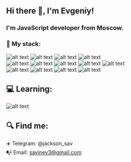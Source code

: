 ## **Hi there 👋, I'm Evgeniy!**

### I'm JavaScript developer from Moscow.

### :rocket: **My stack:**
![alt text](https://camo.githubusercontent.com/c21090ec76ab4bb2ea7130705e36bacf543439837a1f0de01f18d5fa22e6976b/68747470733a2f2f736869656c64732e696f2f62616467652f2d4a6176615f5363726970742d4637444631453f6c6f676f3d6a617661736372697074267374796c653d666f722d7468652d6261646765266c6f676f436f6c6f723d323232 "Logo JS") ![alt text](https://camo.githubusercontent.com/e8ce24ea70aee0aeca03842b90304dac5c0ee258d09413696a1b2e1ea68689b2/68747470733a2f2f736869656c64732e696f2f62616467652f2d52656163742d6639666266613f6c6f676f3d7265616374267374796c653d666f722d7468652d6261646765 "Logo React") ![alt text](https://camo.githubusercontent.com/77f93f1444529194bd098c279bbce1d75b19a23be3a117f238696222f48ccf00/68747470733a2f2f736869656c64732e696f2f62616467652f2d52656475782d3731304237373f6c6f676f3d7265647578267374796c653d666f722d7468652d6261646765 "Logo Redux") ![alt text](https://camo.githubusercontent.com/26af9a1dce4d62b69b8e41a0aab94d591e48b40f8c1ca808ad20a78b67492aa2/68747470733a2f2f736869656c64732e696f2f62616467652f2d4e6f64652d3333333f6c6f676f3d6e6f64652e6a73267374796c653d666f722d7468652d6261646765 "Logo Node.js")   
![alt text](https://camo.githubusercontent.com/1d7631b69911551529998c4ff1ab62c4b609a7df5e81f48236f51d7ca839c3fe/68747470733a2f2f736869656c64732e696f2f62616467652f2d4769744875622d3333333f6c6f676f3d476974487562267374796c653d666f722d7468652d6261646765 "Logo GitHub") ![alt text](https://camo.githubusercontent.com/6b4bb88a455b826af507d347ac197ddf2b15f557e76791a2d0e1b00450e0476b/68747470733a2f2f736869656c64732e696f2f62616467652f2d4769742d6630656665373f6c6f676f3d676974267374796c653d666f722d7468652d6261646765 "Git") ![alt text](https://camo.githubusercontent.com/7e4bf3a6d698975211e2fb6814dbd0177f0fe78409e6111dbd4c6d24c1a9efbc/68747470733a2f2f736869656c64732e696f2f62616467652f2d435353332d3135373242363f6c6f676f3d63737333267374796c653d666f722d7468652d6261646765266c6f676f436f6c6f723d666666 "Logo CSS") ![alt text](https://camo.githubusercontent.com/42176a4268ae067a82f447803f75ab67002900b564e13a8bda1154c83101c6d9/68747470733a2f2f736869656c64732e696f2f62616467652f2d48544d4c352d4533344632363f6c6f676f3d68746d6c35267374796c653d666f722d7468652d6261646765266c6f676f436f6c6f723d666666 "Logo HTML")
![alt text](https://camo.githubusercontent.com/dcead5e47ae46cb97b1ee964e4a5d0871615e088daa628848645e841bf0ef5cd/68747470733a2f2f696d672e736869656c64732e696f2f62616467652f2d4865726f6b752d3433313439303f6c6f676f3d6865726f6b75267374796c653d666f722d7468652d6261646765 "Logo Heroku")   
![alt text](https://camo.githubusercontent.com/506796809edd8508f97baf63c92e96a8c7693938cc68359b9f6679bd94710374/68747470733a2f2f696d672e736869656c64732e696f2f62616467652f2d426f6f7473747261702d6639666266613f6c6f676f3d626f6f747374726170267374796c653d666f722d7468652d6261646765 "Logo Bootstrap") ![alt text](https://camo.githubusercontent.com/a9584fd6994eb5883293d12b60c579c854fd2bf12da4d7c6d70aed22804bf6fa/68747470733a2f2f696d672e736869656c64732e696f2f62616467652f2d506f737467726553514c2d6639666266613f6c6f676f3d506f737467726553514c267374796c653d666f722d7468652d6261646765 "Logo PostgresQL") ![alt text](https://camo.githubusercontent.com/db26d293a4e61a4f36dfa5058dfadfd106382273efa11b2f0c2d629fb9d1492e/68747470733a2f2f696d672e736869656c64732e696f2f62616467652f2d457870726573732e6a732d3333333f6c6f676f3d65787072657373267374796c653d666f722d7468652d6261646765 "Logo Express.js")
![alt text](https://camo.githubusercontent.com/a18e8fa4459c52ef23a281805bf9b22c7cd5bb8b307167205187324bb050c99c/68747470733a2f2f696d672e736869656c64732e696f2f62616467652f2d53657175656c697a652d6639666266613f6c6f676f3d53657175656c697a65267374796c653d666f722d7468652d6261646765 "Logo Sequelize")

## :computer: **Learning:**
![alt text](https://camo.githubusercontent.com/71f37bc15a0e1a5bbe10582ae88edacbfdc7e611ac87076c42aee06557fe89e9/68747470733a2f2f696d672e736869656c64732e696f2f62616467652f2d547970655363726970742d6639666266613f6c6f676f3d54797065536372697074267374796c653d666f722d7468652d6261646765 "Logo TypeScript")
## :mag: **Find me:**
:airplane: Telegram: @jackson_sav   
:mailbox_with_no_mail: Email: savinev3@gmail.com
